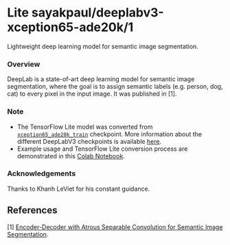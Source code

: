 # Lite sayakpaul/deeplabv3-xception65-ade20k/1
Lightweight deep learning model for semantic image segmentation.

<!-- asset-path: https://github.com/sayakpaul/Adventures-in-TensorFlow-Lite/releases/download/v0.1.0/deeplabv3_xception_ade20k_train_tflite.tar.gz -->
<!-- module-type: image-segmentation -->
<!-- network-architecture: DeepLab (xception65_ade20k_train) -->
<!-- dataset: ADE20k -->
<!-- fine-tunable: false -->
<!-- language: en -->
<!-- license: Apache-2.0 -->

### Overview
DeepLab is a state-of-art deep learning model for semantic image segmentation, where the goal is to assign semantic labels (e.g. person, dog, cat) to every pixel in the input image. It was published in [1].

### Note
- The TensorFlow Lite model was converted from [`xception65_ade20k_train`](http://download.tensorflow.org/models/deeplabv3_xception_ade20k_train_2018_05_29.tar.gz) checkpoint. More information about the different DeepLabV3 checkpoints is available [here](https://github.com/tensorflow/models/blob/master/research/deeplab/g3doc/model_zoo.md). 
- Example usage and TensorFlow Lite conversion process are demonstrated in this [Colab Notebook](https://colab.research.google.com/github/sayakpaul/Adventures-in-TensorFlow-Lite/blob/master/DeepLabV3/DeepLab_TFLite_ADE20k.ipynb). 

### Acknowledgements
Thanks to Khanh LeViet for his constant guidance. 

References
--------------
[1] [Encoder-Decoder with Atrous Separable Convolution for Semantic Image Segmentation](https://arxiv.org/abs/1802.02611).

